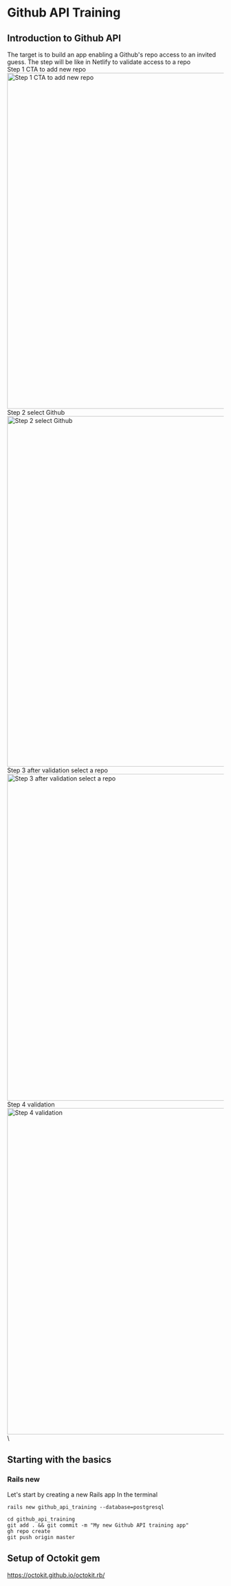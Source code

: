 # Github API Training
## Introduction to Github API

The target is to build an app enabling a Github's repo access to an invited guess.
The step will be like in Netlify to validate access to a repo \
Step 1 CTA to add new repo \
<img width="780" alt="Step 1 CTA to add new repo" src="https://user-images.githubusercontent.com/33062224/151703493-08c15eee-efcf-4888-bef3-eaa854f9ed49.png"> \
Step 2 select Github \
<img width="814" alt="Step 2 select Github" src="https://user-images.githubusercontent.com/33062224/151703489-4c483e96-4179-4e1a-9ff4-4c5c7d3e479a.png"> \
Step 3 after validation select a repo \
<img width="759" alt="Step 3 after validation select a repo" src="https://user-images.githubusercontent.com/33062224/151703487-90c09fe3-d495-4f0c-af1d-d64787af51f5.png"> \
Step 4 validation \
<img width="758" alt="Step 4 validation" src="https://user-images.githubusercontent.com/33062224/151703485-31557bf8-6452-4eb4-bc92-2a9de1c23984.png"> \



## Starting with the basics

### Rails new

Let's start by creating a new Rails app
In the terminal
```
rails new github_api_training --database=postgresql

cd github_api_training
git add . && git commit -m "My new Github API training app"
gh repo create
git push origin master
```

## Setup of Octokit gem
https://octokit.github.io/octokit.rb/

